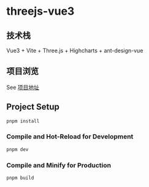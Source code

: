 # threejs-vue3

## 技术栈 

Vue3 + Vite + Three.js + Highcharts + ant-design-vue

## 项目浏览

See [项目地址](https://vitejs.dev/config/)

## Project Setup

```sh
pnpm install
```

### Compile and Hot-Reload for Development

```sh
pnpm dev
```

### Compile and Minify for Production

```sh
pnpm build
```
